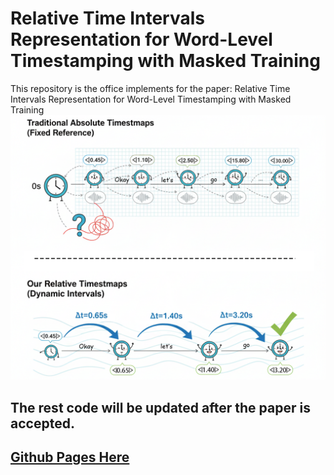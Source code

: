 # Relative Time Intervals Representation for Word-Level Timestamping with Masked Training

This repository is the office implements for the paper: 
Relative Time Intervals Representation for Word-Level Timestamping with Masked Training
![](img/intro.png)

## The rest code will be updated after the paper is accepted.

## [Github Pages Here](https://quanwei.fun/Timestamp-Aware-Speech-LLM/)